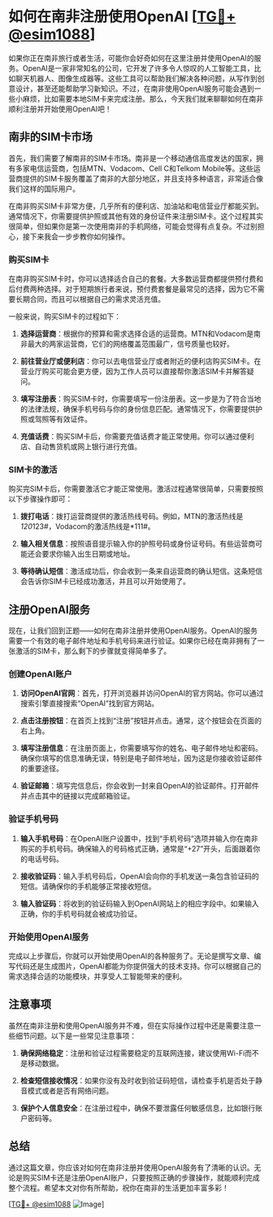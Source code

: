 # 如何在南非注册使用OpenAI [[TG💪+ @esim1088](https://t.me/s/esim1088)]

如果你正在南非旅行或者生活，可能你会好奇如何在这里注册并使用OpenAI的服务。OpenAI是一家非常知名的公司，它开发了许多令人惊叹的人工智能工具，比如聊天机器人、图像生成器等。这些工具可以帮助我们解决各种问题，从写作到创意设计，甚至还能帮助学习新知识。不过，在南非使用OpenAI服务可能会遇到一些小麻烦，比如需要本地SIM卡来完成注册。那么，今天我们就来聊聊如何在南非顺利注册并开始使用OpenAI吧！

## 南非的SIM卡市场

首先，我们需要了解南非的SIM卡市场。南非是一个移动通信高度发达的国家，拥有多家电信运营商，包括MTN、Vodacom、Cell C和Telkom Mobile等。这些运营商提供的SIM卡服务覆盖了南非的大部分地区，并且支持多种语言，非常适合像我们这样的国际用户。

在南非购买SIM卡非常方便，几乎所有的便利店、加油站和电信营业厅都能买到。通常情况下，你需要提供护照或其他有效的身份证件来注册SIM卡。这个过程其实很简单，但如果你是第一次使用南非的手机网络，可能会觉得有点复杂。不过别担心，接下来我会一步步教你如何操作。

### 购买SIM卡

在南非购买SIM卡时，你可以选择适合自己的套餐。大多数运营商都提供预付费和后付费两种选择。对于短期旅行者来说，预付费套餐是最常见的选择，因为它不需要长期合同，而且可以根据自己的需求灵活充值。

一般来说，购买SIM卡的过程如下：

1. **选择运营商**：根据你的预算和需求选择合适的运营商。MTN和Vodacom是南非最大的两家运营商，它们的网络覆盖范围最广，信号质量也较好。
   
2. **前往营业厅或便利店**：你可以去电信营业厅或者附近的便利店购买SIM卡。在营业厅购买可能会更方便，因为工作人员可以直接帮你激活SIM卡并解答疑问。

3. **填写注册表**：购买SIM卡时，你需要填写一份注册表。这一步是为了符合当地的法律法规，确保手机号码与你的身份信息匹配。通常情况下，你需要提供护照或驾照等有效证件。

4. **充值话费**：购买SIM卡后，你需要充值话费才能正常使用。你可以通过便利店、自动售货机或网上银行进行充值。

### SIM卡的激活

购买完SIM卡后，你需要激活它才能正常使用。激活过程通常很简单，只需要按照以下步骤操作即可：

1. **拨打电话**：拨打运营商提供的激活热线号码。例如，MTN的激活热线是*120*123#，Vodacom的激活热线是*111#。

2. **输入相关信息**：按照语音提示输入你的护照号码或身份证号码。有些运营商可能还会要求你输入出生日期或地址。

3. **等待确认短信**：激活成功后，你会收到一条来自运营商的确认短信。这条短信会告诉你SIM卡已经成功激活，并且可以开始使用了。

## 注册OpenAI服务

现在，让我们回到正题——如何在南非注册并使用OpenAI服务。OpenAI的服务需要一个有效的电子邮件地址和手机号码来进行验证。如果你已经在南非拥有了一张激活的SIM卡，那么剩下的步骤就变得简单多了。

### 创建OpenAI账户

1. **访问OpenAI官网**：首先，打开浏览器并访问OpenAI的官方网站。你可以通过搜索引擎直接搜索“OpenAI”找到官方网站。

2. **点击注册按钮**：在首页上找到“注册”按钮并点击。通常，这个按钮会在页面的右上角。

3. **填写注册信息**：在注册页面上，你需要填写你的姓名、电子邮件地址和密码。确保你填写的信息准确无误，特别是电子邮件地址，因为这是你接收验证邮件的重要途径。

4. **验证邮箱**：填写完信息后，你会收到一封来自OpenAI的验证邮件。打开邮件并点击其中的链接以完成邮箱验证。

### 验证手机号码

1. **输入手机号码**：在OpenAI账户设置中，找到“手机号码”选项并输入你在南非购买的手机号码。确保输入的号码格式正确，通常是“+27”开头，后面跟着你的电话号码。

2. **接收验证码**：输入手机号码后，OpenAI会向你的手机发送一条包含验证码的短信。请确保你的手机能够正常接收短信。

3. **输入验证码**：将收到的验证码输入到OpenAI网站上的相应字段中。如果输入正确，你的手机号码就会被成功验证。

### 开始使用OpenAI服务

完成以上步骤后，你就可以开始使用OpenAI的各种服务了。无论是撰写文章、编写代码还是生成图片，OpenAI都能为你提供强大的技术支持。你可以根据自己的需求选择合适的功能模块，并享受人工智能带来的便利。

## 注意事项

虽然在南非注册和使用OpenAI服务并不难，但在实际操作过程中还是需要注意一些细节问题。以下是一些常见注意事项：

1. **确保网络稳定**：注册和验证过程需要稳定的互联网连接，建议使用Wi-Fi而不是移动数据。

2. **检查短信接收情况**：如果你没有及时收到验证码短信，请检查手机是否处于静音模式或者是否有网络问题。

3. **保护个人信息安全**：在注册过程中，确保不要泄露任何敏感信息，比如银行账户密码等。

## 总结

通过这篇文章，你应该对如何在南非注册并使用OpenAI服务有了清晰的认识。无论是购买SIM卡还是注册OpenAI账户，只要按照正确的步骤操作，就能顺利完成整个流程。希望本文对你有所帮助，祝你在南非的生活更加丰富多彩！

[[TG💪+ @esim1088](https://t.me/s/esim1088) ![Image](https://i.postimg.cc/4NQfJmqS/Snipaste-2025-05-13-00-14-12.png)]